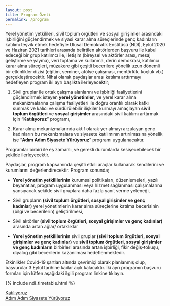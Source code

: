 ```yaml
---
layout: post
title: Program Özeti
permalink: /program
---
```


Yerel yönetim yetkilileri, sivil toplum örgütleri ve sosyal girişimler arasındaki işbirliğini güçlendirmek ve siyasi karar alma süreçlerinde genç kadınların katılımı teşvik etmek hedefiyle Ulusal Demokratik Enstitüsü (NDI), Eylül 2020 ve Haziran 2021 tarihleri arasında belirtilen aktörlerden başvuru ile kabul edeceği bir grup katılımcı ile, iletişim (bireysel ve aktörler arası, mesaj geliştirme ve yayma), veri toplama ve kullanma, derin demokrasi, katılımcı karar alma süreçleri, müzakere gibi çeşitli becerilere yönelik uzun dönemli bir etkinlikler dizisi (eğitim, seminer, atölye çalışması, mentörlük, koçluk vb.) gerçekleştirecektir. Nihai olarak paydaşlar arası katılımı arttırmayı hedefleyen program iki ayrı başlıkta ilerleyecektir;

1.  Sivil gruplar ile ortak çalışma alanlarını ve işbirliği faaliyetlerini güçlendirmek isteyen **yerel yönetimler**, ve yerel karar alma mekanizmalarına çalışma faaliyetleri ile doğru orantılı olarak katkı sunmak ve kalıcı ve sürdürülebilir ilişkiler kurmayı amaçlayan **sivil toplum örgütleri** ve **sosyal girişimler** arasındaki sivil katılımı arttırmak için “**Katılıyoruz**” programı,
    
2.  Karar alma mekanizmalarında aktif olarak yer almayı arzulayan genç kadınların bu mekanizmalara ve siyasete katılımının artırılmasına yönelik ise “**Adım Adım Siyasete Yürüyoruz**” programı uygulanacaktır.

Programlar birbiri ile eş zamanlı, ve gerekli durumlarda kesişecebilecek bir şekilde ilerleyecektir.

Paydaşlar, program kapsamında çeşitli etkili araçlar kullanarak kendilerini ve kurumlarını değerlendirecektir. Program sonunda;

-   **Yerel yönetim yetkililerinin** kurumsal politikaları, düzenlemeleri, yazılı beyanatlar, program uygulanması veya hizmet sağlanması çalışmalarına yansıyacak şekilde sivil gruplara daha fazla yanıt verme yeteneği,
    
-   Sivil grupların **(sivil toplum örgütleri, sosyal girişimler ve genç kadınlar)** yerel yönetimlerin karar alma süreçlerine katılma becerisinin (bilgi ve becerilerin) geliştirilmesi,
    
-   Sivil aktörler **(sivil toplum örgütleri, sosyal girişimler ve genç kadınlar)** arasında artan ağlar/ ortaklıklar
    
-   **Yerel yönetim yetkililerinin** sivil gruplar **(sivil toplum örgütleri, sosyal girişimler ve genç kadınlar)** ve **sivil toplum örgütleri, sosyal girişimler ve genç kadınların** birbirleri arasında artan işbirliği, fikir değiş-tokuşu, diyalog gibi becerilerin kazanılması hedeflenmektedir.

Etkinlikler Covid-19 şartları altında çevrimiçi olarak planlanmış olup, başvurular 3 Eylül tarihine kadar açık kalacaktır. İki ayrı programın başvuru formları için lütfen aşağıdaki ilgili program linkine tıklayın.

{% include ndi_timetable.html %}

<div class="row">
	<div class="col-lg-6 col-md-6 col-xs-12">
		<a href="{{ site.base_url }}/katiliyoruz" class="btn btn-common w-100 m-2">Katılıyoruz</a>	
	</div>
	<div class="col-lg-6 col-md-6 col-xs-12">
		<a href="{{ site.base_url }}/basamaklaritirmaniyoruz" class="btn btn-border w-100 m-2">Adım Adım Siyasete Yürüyoruz</a>	
	</div>
</div>